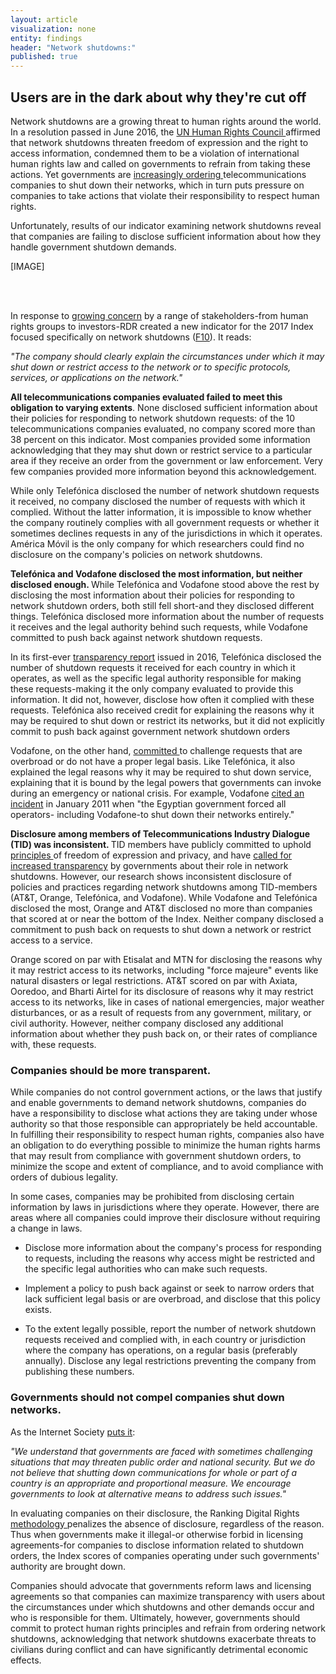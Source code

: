 ```yaml
---
layout: article
visualization: none
entity: findings
header: "Network shutdowns:"
published: true
---
```

<h2>Users are in the dark about why they're cut off</h2>
<p>Network shutdowns are a growing threat to human rights around the world. In a resolution passed in June 2016, the <a href="http://ap.ohchr.org/documents/dpage_e.aspx?si=A/HRC/32/L.20">UN Human Rights Council </a>affirmed that network shutdowns threaten freedom of expression and the right to access information, condemned them to be a violation of international human rights law and called on governments to refrain from taking these actions. Yet governments are <a href="https://www.accessnow.org/keepiton">increasingly ordering </a>telecommunications companies to shut down their networks, which in turn puts pressure on companies to take actions that violate their responsibility to respect human rights. </p>
<p>Unfortunately, results of our indicator examining network shutdowns reveal that companies are failing to disclose sufficient information about how they handle government shutdown demands. </p>
<p>[IMAGE]</p><br /><br />
<p>In response to <a href="https://rankingdigitalrights.org/2016/12/05/keepiton/">growing concern</a> by a range of stakeholders-from human rights groups to investors-RDR created a new indicator for the 2017 Index focused specifically on network shutdowns (<a href="https://rankingdigitalrights.org/2017-indicators/#F10">F10</a>). It reads: </p>
<p><em>"The company should clearly explain the circumstances under which it may shut down or restrict access to the network or to specific protocols, services, or applications on the network."</em></p>
<p><strong>All telecommunications companies evaluated failed to meet this obligation to varying extents</strong>. None disclosed sufficient information about their policies for responding to network shutdown requests: of the 10 telecommunications companies evaluated, no company scored more than 38 percent on this indicator. Most companies provided some information acknowledging that they may shut down or restrict service to a particular area if they receive an order from the government or law enforcement. Very few companies provided more information beyond this acknowledgement. </p>
<p>While only Telefónica disclosed the number of network shutdown requests it received, no company disclosed the number of requests with which it complied. Without the latter information, it is impossible to know whether the company routinely complies with all government requests or whether it sometimes declines requests in any of the jurisdictions in which it operates. Am&eacute;rica Móvil is the only company for which researchers could find no disclosure on the company's policies on network shutdowns. </p>
<p><strong>Telefónica and Vodafone disclosed the most information, but neither disclosed enough. </strong>While Telefónica and Vodafone stood above the rest by disclosing the most information about their policies for responding to network shutdown orders, both still fell short-and they disclosed different things. Telefónica disclosed more information about the number of requests it receives and the legal authority behind such requests, while Vodafone committed to push back against network shutdown requests.</p>
<p>In its first-ever <a href="http://www.telecomindustrydialogue.org/wp-content/uploads/Telefonica_Transparencia_ENG_interactivo_29.12.pdf">transparency report</a> issued in 2016, Telefónica disclosed the number of shutdown requests it received for each country in which it operates, as well as the specific legal authority responsible for making these requests-making it the only company evaluated to provide this information. It did not, however, disclose how often it complied with these requests. Telefónica also received credit for explaining the reasons why it may be required to shut down or restrict its networks, but it did not explicitly commit to push back against government network shutdown orders</p>
<p>Vodafone, on the other hand, <a href="http://www.vodafone.com/content/dam/vodafone-images/sustainability/downloads/vodafone_law_enforcement_disclosure_report_2015-4.pdf.">committed </a>to challenge requests that are overbroad or do not have a proper legal basis. Like Telefónica, it also explained the legal reasons why it may be required to shut down service, explaining that it is bound by the legal powers that governments can invoke during an emergency or national crisis. For example, Vodafone <a href="http://www.vodafone.com/content/dam/vodafone-images/sustainability/downloads/vodafone_law_enforcement_disclosure_report_2015-4.pdf.">cited an incident</a> in January 2011 when "the Egyptian government forced all operators- including Vodafone-to shut down their networks entirely."</p>
<p><strong>Disclosure among members of Telecommunications Industry Dialogue (TID) was inconsistent. </strong>TID members have publicly committed to uphold <a href="http://www.telecomindustrydialogue.org/wp-content/uploads/Telecoms_Industry_Dialogue_Principles_Version_1_-_ENGLISH.pdf">principles </a>of freedom of expression and privacy, and have <a href="http://globalnetworkinitiative.org/news/global-network-initiative-and-telecommunications-industry-dialogue-joint-statement-network-and">called for increased transparency</a> by governments about their role in network shutdowns. However, our research shows inconsistent disclosure of policies and practices regarding network shutdowns among TID-members (AT&T, Orange, Telefónica, and Vodafone). While Vodafone and Telefónica disclosed the most, Orange and AT&T disclosed no more than companies that scored at or near the bottom of the Index. Neither company disclosed a commitment to push back on requests to shut down a network or restrict access to a service. </p>
<p>Orange scored on par with Etisalat and MTN for disclosing the reasons why it may restrict access to its networks, including "force majeure" events like natural disasters or legal restrictions. AT&T scored on par with Axiata, Ooredoo, and Bharti Airtel for its disclosure of reasons why it may restrict access to its networks, like in cases of national emergencies, major weather disturbances, or as a result of requests from any government, military, or civil authority. However, neither company disclosed any additional information about whether they push back on, or their rates of compliance with, these requests.</p>
<h3>Companies should be more transparent.</h3>
<p>While companies do not control government actions, or the laws that justify and enable governments to demand network shutdowns, companies do have a responsibility to disclose what actions they are taking under whose authority so that those responsible can appropriately be held accountable. In fulfilling their responsibility to respect human rights, companies also have an obligation to do everything possible to minimize the human rights harms that may result from compliance with government shutdown orders, to minimize the scope and extent of compliance, and to avoid compliance with orders of dubious legality.</p>
<p>In some cases, companies may be prohibited from disclosing certain information by laws in jurisdictions where they operate. However, there are areas where all companies could improve their disclosure without requiring a change in laws.</p>
<ul>
<li>Disclose more information about the company's process for responding to requests, including the reasons why access might be restricted and the specific legal authorities who can make such requests.</strong></li>
</ul>
<ul>
<li>Implement a policy to push back against or seek to narrow orders that lack sufficient legal basis or are overbroad, and disclose that this policy exists. </li>
</ul>
<ul>
<li>To the extent legally possible, report the number of network shutdown requests received and complied with, in each country or jurisdiction where the company has operations, on a regular basis (preferably annually). Disclose any legal restrictions preventing the company from publishing these numbers.</li>
</ul>
<h3>Governments should not compel companies shut down networks.</h3>
<p>As the Internet Society <a href="https://www.internetsociety.org/lets-keep-internet-everyone">puts it</a>: </p>
<p><em>"We understand that governments are faced with sometimes challenging situations that may threaten public order and national security. But we do not believe that shutting down communications for whole or part of a country is an appropriate and proportional measure. We encourage governments to look at alternative means to address such issues."</em></p>
<p>In evaluating companies on their disclosure, the Ranking Digital Rights <a href="http://rankingdigitalrights.org/index2017/findings/methodology">methodology </a>penalizes the absence of disclosure, regardless of the reason. Thus when governments make it illegal-or otherwise forbid in licensing agreements-for companies to disclose information related to shutdown orders, the Index scores of companies operating under such governments' authority are brought down. </p>
<p>Companies should advocate that governments reform laws and licensing agreements so that companies can maximize transparency with users about the circumstances under which shutdowns and other demands occur and who is responsible for them. Ultimately, however, governments should commit to protect human rights principles and refrain from ordering network shutdowns, acknowledging that network shutdowns exacerbate threats to civilians during conflict and can have significantly detrimental economic effects.</p>